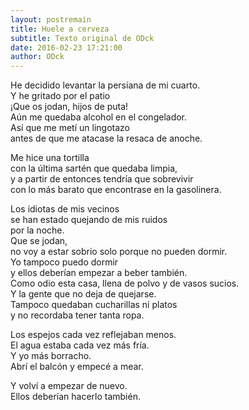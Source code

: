 ```yaml
---
layout: postremain
title: Huele a cerveza
subtitle: Texto original de ODck
date: 2016-02-23 17:21:00
author: ODck
---
```


He decidido levantar la persiana de mi cuarto.  
Y he gritado por el patio  
¡Que os jodan, hijos de puta!  
Aún me quedaba alcohol en el congelador.  
Así que me metí un lingotazo  
antes de que me atacase la resaca de anoche.  

Me hice una tortilla  
con la última sartén que quedaba limpia,  
y a partir de entonces tendría que sobrevivir  
con lo más barato que encontrase en la gasolinera.

Los idiotas de mis vecinos  
se han estado quejando de mis ruidos  
por la noche.  
Que se jodan,  
no voy a estar sobrio solo porque no pueden dormir.  
Yo tampoco puedo dormir  
y ellos deberían empezar a beber también.  
Como odio esta casa, llena de polvo y de vasos sucios.  
Y la gente que no deja de quejarse.  
Tampoco quedaban cucharillas ni platos  
y no recordaba tener tanta ropa.  

Los espejos cada vez reflejaban menos.  
El agua estaba cada vez más fría.  
Y yo más borracho.  
Abrí el balcón y empecé a mear.  

Y volví a empezar de nuevo.  
Ellos deberían hacerlo también.